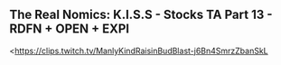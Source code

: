 ## The Real Nomics: K.I.S.S - Stocks TA Part 13 - RDFN + OPEN + EXPI
<https://clips.twitch.tv/ManlyKindRaisinBudBlast-j6Bn4SmrzZbanSkL>
